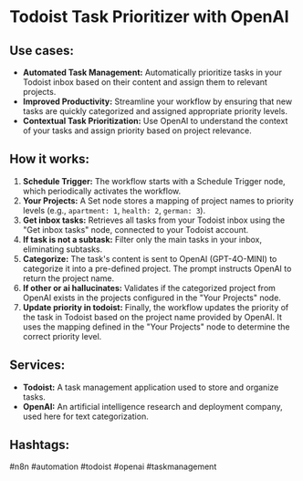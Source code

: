 # Todoist Task Prioritizer with OpenAI

## Use cases:

- **Automated Task Management:** Automatically prioritize tasks in your Todoist inbox based on their content and assign them to relevant projects.
- **Improved Productivity:** Streamline your workflow by ensuring that new tasks are quickly categorized and assigned appropriate priority levels.
- **Contextual Task Prioritization:** Use OpenAI to understand the context of your tasks and assign priority based on project relevance.

## How it works:

1.  **Schedule Trigger:** The workflow starts with a Schedule Trigger node, which periodically activates the workflow.
2.  **Your Projects:** A Set node stores a mapping of project names to priority levels (e.g., `apartment: 1`, `health: 2`, `german: 3`).
3.  **Get inbox tasks:** Retrieves all tasks from your Todoist inbox using the "Get inbox tasks" node, connected to your Todoist account.
4.  **If task is not a subtask:** Filter only the main tasks in your inbox, eliminating subtasks.
5.  **Categorize:** The task's content is sent to OpenAI (GPT-4O-MINI) to categorize it into a pre-defined project. The prompt instructs OpenAI to return the project name.
6.  **If other or ai hallucinates:** Validates if the categorized project from OpenAI exists in the projects configured in the "Your Projects" node.
7.  **Update priority in todoist:** Finally, the workflow updates the priority of the task in Todoist based on the project name provided by OpenAI. It uses the mapping defined in the "Your Projects" node to determine the correct priority level.

## Services:

-   **Todoist:** A task management application used to store and organize tasks.
-   **OpenAI:** An artificial intelligence research and deployment company, used here for text categorization.

## Hashtags:

#n8n #automation #todoist #openai #taskmanagement
